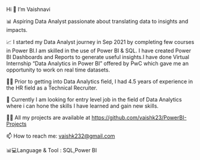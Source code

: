 Hi 👋 I’m Vaishnavi

📊 Aspiring Data Analyst passionate about translating data to insights and impacts.

📈 I started my Data Analyst journey in Sep 2021 by completing few courses in Power BI.I am skilled in the use of Power BI & SQL. I have created Power BI Dashboards and Reports to generate useful insights.I have done Virtual Internship “Data Analytics in Power BI” offered by PwC which gave me an opportunity to work on real time datasets.

👩‍💻 Prior to getting into Data Analytics field, I had 4.5 years of experience in the HR field as a Technical Recruiter. 

👀 Currently I am looking for entry level job in the field of Data Analytics where i can hone the skills I have learned and gain new skills.

👩‍💻 All my projects are available at https://github.com/vaishk23/PowerBI-Projects

📫 How to reach me: vaishk232@gmail.com

📊💻Language & Tool : SQL,Power BI
